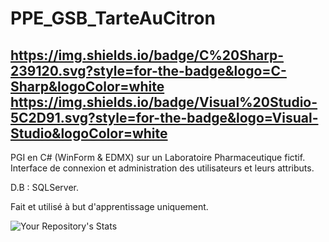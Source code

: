 # PPE_GSB_TarteAuCitron

https://img.shields.io/badge/C%20Sharp-239120.svg?style=for-the-badge&logo=C-Sharp&logoColor=white https://img.shields.io/badge/Visual%20Studio-5C2D91.svg?style=for-the-badge&logo=Visual-Studio&logoColor=white
---------------------------------------------------------------------------------------------------------

PGI en C# (WinForm & EDMX) sur un Laboratoire Pharmaceutique fictif. 
Interface de connexion et administration des utilisateurs et leurs attributs. 

D.B : SQLServer.

Fait et utilisé à but d'apprentissage uniquement.

![Your Repository's Stats](https://github-readme-stats.vercel.app/api/top-langs/?username=ilanebohan&theme=blue-green)
